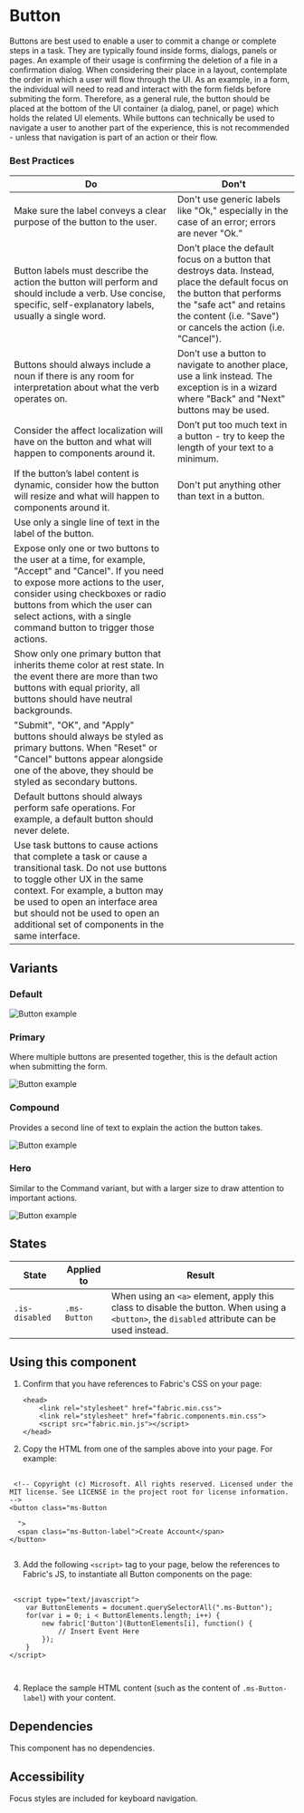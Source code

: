 # Button
Buttons are best used to enable a user to commit a change or complete steps in a task. They are typically found inside forms, dialogs, panels or pages. An example of their usage is confirming the deletion of a file in a confirmation dialog. When considering their place in a layout, contemplate the order in which a user will flow through the UI. As an example, in a form, the individual will need to read and interact with the form fields before submiting the form. Therefore, as a general rule, the button should be placed at the bottom of the UI container (a dialog, panel, or page) which holds the related UI elements. While buttons can technically be used to navigate a user to another part of the experience, this is not recommended - unless that navigation is part of an action or their flow.

### Best Practices  
Do | Don't  
--- | ---  
Make sure the label conveys a clear purpose of the button to the user. | Don't use generic labels like "Ok," especially in the case of an error; errors are never "Ok."
Button labels must describe the action the button will perform and should include a verb. Use concise, specific, self-explanatory labels, usually a single word. | Don’t place the default focus on a button that destroys data. Instead, place the default focus on the button that performs the "safe act" and retains the content (i.e. "Save") or cancels the action (i.e. "Cancel").
Buttons should always include a noun if there is any room for interpretation about what the verb operates on. | Don’t use a button to navigate to another place, use a link instead. The exception is in a wizard where "Back" and "Next" buttons may be used.
Consider the affect localization will have on the button and what will happen to components around it. | Don’t put too much text in a button - try to keep the length of your text to a minimum.
If the button’s label content is dynamic, consider how the button will resize and what will happen to components around it. | Don't put anything other than text in a button.
Use only a single line of text in the label of the button. | 
Expose only one or two buttons to the user at a time, for example, "Accept" and "Cancel". If you need to expose more actions to the user, consider using checkboxes or radio buttons from which the user can select actions, with a single command button to trigger those actions. |
Show only one primary button that inherits theme color at rest state. In the event there are more than two buttons with equal priority, all buttons should have neutral backgrounds. |
"Submit", "OK", and "Apply" buttons should always be styled as primary buttons. When "Reset" or "Cancel" buttons appear alongside one of the above, they should be styled as secondary buttons. |
Default buttons should always perform safe operations. For example, a default button should never delete. |
Use task buttons to cause actions that complete a task or cause a transitional task. Do not use buttons to toggle other UX in the same context. For example, a button may be used to open an interface area but should not be used to open an additional set of components in the same interface. |

## Variants

### Default



![Button example](https://raw.githubusercontent.com/OfficeDev/office-ui-fabric-js/master/ghdocs/component_images/Button-default.png)


### Primary
Where multiple buttons are presented together, this is the default action when submitting the form.



![Button example](https://raw.githubusercontent.com/OfficeDev/office-ui-fabric-js/master/ghdocs/component_images/Button-primary.png)

 
### Compound
Provides a second line of text to explain the action the button takes.


![Button example](https://raw.githubusercontent.com/OfficeDev/office-ui-fabric-js/master/ghdocs/component_images/Button-compound.png)



### Hero
Similar to the Command variant, but with a larger size to draw attention to important actions.



![Button example](https://raw.githubusercontent.com/OfficeDev/office-ui-fabric-js/master/ghdocs/component_images/Button-hero.png)


## States

State | Applied to | Result
 --- | --- | ---
`.is-disabled` | `.ms-Button` | When using an `<a>` element, apply this class to disable the button. When using a `<button>`, the `disabled` attribute can be used instead.

## Using this component
1. Confirm that you have references to Fabric's CSS on your page:
    ```
    <head>
        <link rel="stylesheet" href="fabric.min.css">
        <link rel="stylesheet" href="fabric.components.min.css">
        <script src="fabric.min.js"></script>
    </head>
    ```
2. Copy the HTML from one of the samples above into your page. For example:

<pre>
    <code>
 &lt;!-- Copyright (c) Microsoft. All rights reserved. Licensed under the MIT license. See LICENSE in the project root for license information. --&gt;
&lt;button class&#x3D;&quot;ms-Button 
  
  &quot;&gt;
  &lt;span class&#x3D;&quot;ms-Button-label&quot;&gt;Create Account&lt;/span&gt;
&lt;/button&gt;
    </code>
</pre>

3. Add the following `<script>` tag to your page, below the references to Fabric's JS, to instantiate all Button components on the page:

<pre>
    <code>
 &lt;script type&#x3D;&quot;text/javascript&quot;&gt;
    var ButtonElements &#x3D; document.querySelectorAll(&quot;.ms-Button&quot;);
    for(var i &#x3D; 0; i &lt; ButtonElements.length; i++) {
        new fabric[&#x27;Button&#x27;](ButtonElements[i], function() {
        	// Insert Event Here
        });
    }
&lt;/script&gt;

    </code>
</pre>

4. Replace the sample HTML content (such as the content of `.ms-Button-label`) with your content.

## Dependencies
This component has no dependencies.

## Accessibility
Focus styles are included for keyboard navigation.


<script type="text/javascript">
    var ButtonElements = document.querySelectorAll(".ms-Button");
    for(var i = 0; i < ButtonElements.length; i++) {
        new fabric['Button'](ButtonElements[i], function() {
        	// Insert Event Here
        });
    }
</script>


